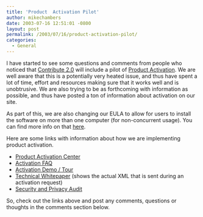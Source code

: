 ```yaml
---
title: 'Product  Activation Pilot'
author: mikechambers
date: 2003-07-16 12:51:01 -0800
layout: post
permalink: /2003/07/16/product-activation-pilot/
categories:
  - General
---
```



I have started to see some questions and comments from people who noticed that [Contribute 2.0][1] will include a pilot of [Product Activation][2]. We are well aware that this is a potentially very heated issue, and thus have spent a lot of time, effort and resources making sure that it works well and is unobtrusive. We are also trying to be as forthcoming with information as possible, and thus have posted a ton of information about activation on our site.

As part of this, we are also changing our EULA to allow for users to install the software on more than one computer (for non-concurrent usage). You can find more info on that [here][3].

Here are some links with information about how we are implementing product activation.

*   [Product Activation Center][2]
*   [Activation FAQ][4]
*   [Activation Demo / Tour][5]
*   [Technical Whitepaper][6] (shows the actual XML that is sent during an activation request)
*   [Security and Privacy Audit][7]

So, check out the links above and post any comments, questions or thoughts in the comments section below.

 [1]: http://www.macromedia.com/software/contribute/
 [2]: http://www.macromedia.com/software/activation/
 [3]: http://www.macromedia.com/software/activation/faq/#itemL-1
 [4]: http://www.macromedia.com/software/activation/faq/
 [5]: http://www.macromedia.com/software/activation/tour/
 [6]: http://www.macromedia.com/software/activation/whitepapers/
 [7]: http://www.macromedia.com/software/activation/audit/